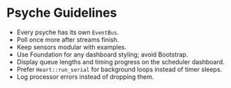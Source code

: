 # Psyche Guidelines
- Every psyche has its own `EventBus`.
- Poll once more after streams finish.
- Keep sensors modular with examples.
- Use Foundation for any dashboard styling; avoid Bootstrap.
- Display queue lengths and timing progress on the scheduler dashboard.
- Prefer `Heart::run_serial` for background loops instead of timer sleeps.
- Log processor errors instead of dropping them.
